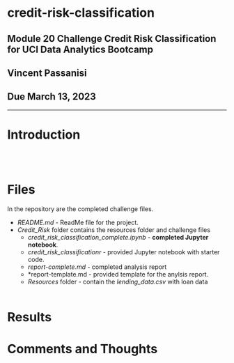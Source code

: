 # credit-risk-classification
## **Module 20 Challenge Credit Risk Classification for UCI Data Analytics Bootcamp**

## Vincent Passanisi

## Due March 13, 2023

---

# **Introduction**



<br/><br/>

# **Files**

In the repository are the completed challenge files.

* *README.md* - ReadMe file for the project.
* *Credit_Risk* folder contains the resources folder and challenge files
    * *credit_risk_classification_complete.ipynb* - **completed Jupyter notebook**.
    * *credit_risk_classificationr* - provided Jupyter notebook with starter code.
    * *report-complete.md* - completed analysis report
    * *report-template.md - provided template for the anylsis report.
    * *Resources* folder - contain the *lending_data.csv* with loan data
<br/><br/>

# **Results**


# **Comments and Thoughts**







